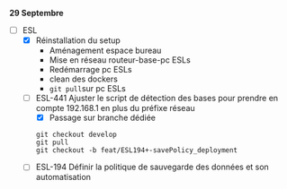 **29 Septembre**
- [ ] ESL   
    - [x] Réinstallation du setup   
        - Aménagement espace bureau
        - Mise en réseau routeur-base-pc ESLs
        - Redémarrage pc ESLs
        - clean des dockers
        - ```git pull```sur pc ESLs
    - [ ] ESL-441 Ajuster le script de détection des bases pour prendre en compte 192.168.1 en plus du préfixe réseau
        - [x] Passage sur branche dédiée
        ```
        git checkout develop
        git pull
        git checkout -b feat/ESL194+-savePolicy_deployment
        ```
    - [ ] ESL-194 Définir la politique de sauvegarde des données et son automatisation